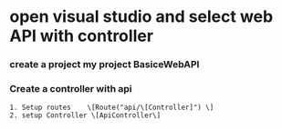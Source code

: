 # open visual studio and select  web API  with controller

### create a project   my project BasiceWebAPI

### Create a controller   with  api  

    1. Setup routes    \[Route("api/\[Controller]") \]
    2. setup Controller \[ApiController\]

